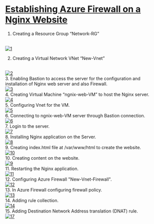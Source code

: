 <u><h1>Establishing Azure Firewall on a Nginx Website</h1></u>
1.	Creating a Resource Group  “Network-RG” 
<br>
<a href="https://ibb.co/4mjKmJy"><img src="https://i.ibb.co/7YGjYbc/1.png" alt="1" border="0" /></a><br>

2.	Creating a Virtual Network VNet “New-Vnet”
<br>
<a href="https://ibb.co/2tXzYJ3"><img src="https://i.ibb.co/FwGQqp4/2.png" alt="2" border="0" /></a>
<br>
3.	Enabling Bastion to access the server for the configuration and installation of Nginx web server and also Firewall.
<br>
<a href="https://ibb.co/ZfjtTHC"><img src="https://i.ibb.co/HKS1gNQ/3.png" alt="3" border="0" /></a>
<br>
4.	Creating Virtual Machine “ngnix-web-VM” to host the Nginx server.
<br>
<a href="https://ibb.co/729HC2h"><img src="https://i.ibb.co/hDqk9D0/4.png" alt="4" border="0" /></a>
<br>
5.	Configuring Vnet for the VM.
<br>
<a href="https://ibb.co/R99yRn4"><img src="https://i.ibb.co/KXXwTZz/5.png" alt="5" border="0" /></a>
<br>
6.	Connecting to ngnix-web-VM server through Bastion connection.
<br>
<a href="https://ibb.co/rHsqkgR"><img src="https://i.ibb.co/zZJCs1T/6.png" alt="6" border="0" /></a>
<br>
7.	Login to the server.
<br>
<a href="https://ibb.co/QQLht5F"><img src="https://i.ibb.co/2hxRHb7/7.png" alt="7" border="0" /></a>
<br>
8.	Installing Nginx application on the Server.
<br>
<a href="https://ibb.co/SVRNsbH"><img src="https://i.ibb.co/Yfp2RmJ/8.png" alt="8" border="0" /></a>
<br>
9.	Creating index.html file at /var/www/html to create the website.
<br>
<a href="https://imgbb.com/"><img src="https://i.ibb.co/fxxzdvD/10.png" alt="10" border="0" /></a>
<br>
10.	Creating content on the website.
<br>
<a href="https://ibb.co/nzqYKcR"><img src="https://i.ibb.co/RzGsJ07/9.png" alt="9" border="0" /></a>
<br>
11.	Restarting the Nginx application.
<br>
<a href="https://ibb.co/yXbcsgf"><img src="https://i.ibb.co/rm1Ry57/11.png" alt="11" border="0" /></a>
<br>
12.	Configuring Azure Firewall "New-Vnet-Firewall".
<br>
<a href="https://ibb.co/zNk8NDP"><img src="https://i.ibb.co/vDtsDRL/12.png" alt="12" border="0" /></a>
<br>
13.	In Azure Firewall configuring firewall policy.
<br>
<a href="https://ibb.co/VY3bmDv"><img src="https://i.ibb.co/KxmBw79/13.png" alt="13" border="0" /></a>
<br>
14.	Adding rule collection.
<br>
<a href="https://ibb.co/hFv7CRF"><img src="https://i.ibb.co/QvGbXFv/14.png" alt="14" border="0" /></a>
<br>
15.	Adding Destination Network Address translation (DNAT) rule.
<br>
<a href="https://imgbb.com/"><img src="https://i.ibb.co/jyWJXD8/17.png" alt="17" border="0" /></a>
<br>
